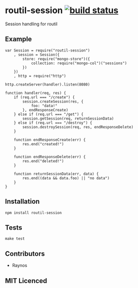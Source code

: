 # routil-session [![build status][1]][2]

Session handling for routil

## Example

    var Session = require("routil-session")
        , session = Session({
            store: require("mongo-store")({
                collection: require("mongo-col")("sessions")
            })
        })
        , http = require("http")

    http.createServer(handler).listen(8080)

    function handler(req, res) {
        if (req.url === "/create") {
            session.createSession(res, {
                foo: "data!"
            }, endResponseCreate)
        } else if (req.url === "/get") {
            session.getSession(req, returnSessionData)
        } else if (req.url === "/destroy") {
            session.destroySession(req, res, endResponseDelete)
        }

        function endResponseCreate(err) {
            res.end("created!")
        }

        function endResponseDelete(err) {
            res.end("deleted!")
        }

        function returnSessionData(err, data) {
            res.end((data && data.foo) || "no data")
        }
    }

## Installation

`npm install routil-session`

## Tests

`make test`

## Contributors

 - Raynos

## MIT Licenced

  [1]: https://secure.travis-ci.org/Raynos/routil-session.png
  [2]: http://travis-ci.org/Raynos/routil-session